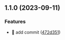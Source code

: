 

## 1.1.0 (2023-09-11)


### Features

* 🎸 add commit ([472d351](https://github.com/roy-kang/test-release/commit/472d35145e511c04ee43d89b6453c474ebad4853))
